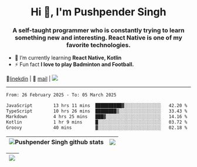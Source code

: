 <h1 align="center">Hi 👋, I'm Pushpender Singh</h1>
<h3 align="center">A self-taught programmer who is constantly trying to learn something new and interesting. React Native is one of my favorite technologies.</h3>

- 🌱 I’m currently learning **React Native, Kotlin**
- ⚡ Fun fact **I love to play Badminton and Football.**

👔[linekdin](https://www.linkedin.com/in/pushpender-singh-240061202/) | 📧 [mail](mailto:pushpendersingh694@gmail.com) | 
<a href="https://github.com/pushpender-singh-ap/pushpender-singh-ap">
    <img src="https://komarev.com/ghpvc/?username=pushpender-singh-ap&style=for-the-badge">
</a>


---

<!--START_SECTION:waka-->

```txt
From: 26 February 2025 - To: 05 March 2025

JavaScript        13 hrs 11 mins  ██████████▓░░░░░░░░░░░░░░   42.20 %
TypeScript        10 hrs 26 mins  ████████▒░░░░░░░░░░░░░░░░   33.43 %
Markdown          4 hrs 25 mins   ███▓░░░░░░░░░░░░░░░░░░░░░   14.16 %
Kotlin            1 hr 9 mins     █░░░░░░░░░░░░░░░░░░░░░░░░   03.72 %
Groovy            40 mins         ▓░░░░░░░░░░░░░░░░░░░░░░░░   02.18 %
```

<!--END_SECTION:waka-->


| <a><img align="center" src="https://github-readme-stats-iota-ecru-15.vercel.app/api?username=pushpender-singh-ap&show_icons=true&include_all_commits=true&theme=buefy&hide_border=true" alt="Pushpender Singh github stats" /></a> | <a><img align="center" src="https://github-readme-stats-iota-ecru-15.vercel.app/api/top-langs/?username=pushpender-singh-ap&layout=compact&theme=buefy&hide_border=true" /></a> |
| ------------- | ------------- |

| <a> <img align="left" src="https://github-readme-streak-stats.herokuapp.com/?user=pushpender-singh-ap" /></br> </a> |
| ------------- |
